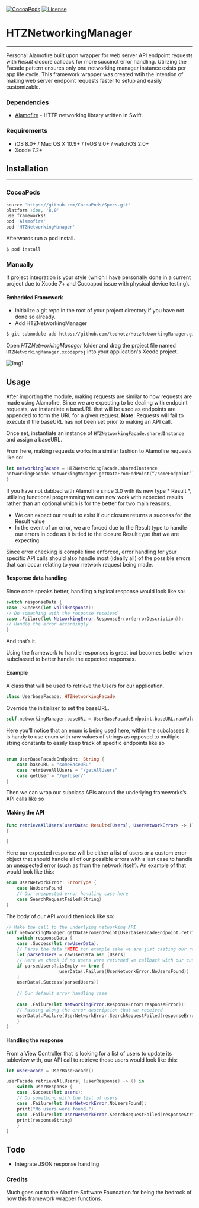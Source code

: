 [![CocoaPods](https://img.shields.io/cocoapods/v/HTZNetworkingManager.svg)](https://github.com/toohotz/HotzNetworkingManager.git)
[![License](https://img.shields.io/dub/l/vibe-d.svg)](https://opensource.org/licenses/MIT)

# HTZNetworkingManager
___
Personal Alamofire built upon wrapper for web server API endpoint requests with *Result* closure callback for more succinct error handling.  Utilizing the Facade pattern ensures only one networking manager instance exists per app life cycle. This framework wrapper was created wtih the intention of making web server endpoint requests faster to setup and easily customizable.

### Dependencies
* [Alamofire](https://github.com/Alamofire/Alamofire) - HTTP networking library written in Swift.

### Requirements

- iOS 8.0+ / Mac OS X 10.9+ / tvOS 9.0+ / watchOS 2.0+
- Xcode 7.2+

## Installation
----

### CocoaPods
```ruby
source 'https://github.com/CocoaPods/Specs.git'
platform :ios, '8.0'
use_frameworks!
pod 'Alamofire'
pod 'HTZNetworkingManager'
```
Afterwards run a pod install.
```bash
$ pod install
```

### Manually

If project integration is your style (which I have personally done in a current project due to Xcode 7+ and Cocoapod issue with physical device testing). 

#### Embedded Framework
- Initialize a git repo in the root of your project directory if you have not done so already.  
- Add HTZNetworkingManager 
```bash
$ git submodule add https://github.com/toohotz/HotzNetworkingManager.git
```
Open *HTZNetworkingManager* folder and drag the project file named `HTZNetworkingManager.xcodeproj` into your application's Xcode project.

![Img1](http://f.cl.ly/items/0v0p2i3D0U3c442n010m/Screen%20Shot%202016-02-03%20at%202.54.17%20PM.png)

## Usage

After importing the module, making requests are similar to how requests are made using Alamofire.
Since we are expecting to be dealing with endpoint requests, we instantiate a baseURL that will be used as endpoints are appended to form the URL for a given request. **Note:** Requests will fail to execute if the baseURL has not been set prior to making an API call.  

Once set, instantiate an instance of `HTZNetworkingFacade.sharedInstance` and assign a baseURL.

From here, making requests works in a similar fashion to Alamofire requests like so:

``` swift
let networkingFacade = HTZNetworkingFacade.sharedInstance
networkingFacade.networkingManager.getDataFromEndPoint(“/someEndpoint”) { (responseData) -> () in
}
```
If you have not dabbed with Alamofire since 3.0 with its new type * Result *, utilizing functional programming we can now work with expected results rather than an optional which is for the better for two main reasons.

-	We can expect our result to exist if our closure returns a success for the Result value
-	In the event of an error, we are forced due to the Result type to handle our errors in code as it is tied to the closure Result type that we are expecting

Since error checking is compile time enforced, error handling for your specific API calls should also handle most (ideally all) of the possible errors that can occur relating to your network request being made.

#### Response data handling

Since code speaks better, handling a typical response would look like so:

``` swift 
switch responseData {
case .Success(let validResponse):
// Do something with the response received
case .Failure(let NetworkingError.ResponseError(errorDescription)):
// Handle the error accordingly
}
```
And that’s it.

Using the framework to handle responses is great but becomes better when subclassed to better handle the expected responses.

#### Example

A class that will be used to retrieve the Users for our application.
``` swift
class UserbaseFacade: HTZNetworkingFacade
```
Override the initializer to set the baseURL.

``` swift
self.networkingManager.baseURL = UserBaseFacadeEndpoint.baseURL.rawValue

```
Here you’ll notice that an enum is being used here, within the subclasses it is handy to use enum with raw values of strings as opposed to multiple string constants to easily keep track of specific endpoints like so

``` swift

enum UserBaseFacadeEndpoint: String {
	case baseURL = "someBaseURL"
	case retrieveAllUsers = "/getAllUsers"
	case getUser = "/getUser/"
}
```

Then we can wrap our subclass APIs around the underlying frameworks’s API calls like so

#### Making the API
``` swift
func retrieveAllUsers(userData: Result<[Users], UserNetworkError> -> () )
{

}
```
Here our expected response will be either a list of users or a custom error object that should handle all of our possible errors with a last case to handle an unexpected error (such as from the network itself). An example of that would look like this:

``` swift
enum UserNetworkError: ErrorType {
	case NoUsersFound
	// Our unexpected error handling case here
	case SearchRequestFailed(String)
}
```
The body of our API would then look like so:

``` swift
// Make the call to the underlying networking API
self.networkingManager.getDataFromEndPoint(UserbaseFacadeEndpoint.retrieveAllUsers.rawValue) { (responseData) -> () in 
	switch responseData {
	case .Success(let rawUserData):
	// Parse the data *NOTE for example sake we are just casting our response to the desired callback type*
	let parsedUsers = rawUserData as! [Users]
	// Here we check if no users were returned we callback with our custom .NoUsersFound error
	if parsedUsers?.isEmpty == true {
                    userData(.Failure(UserNetworkError.NoUsersFound))
    }
    userData(.Success(parsedUsers))
    
    // Our default error handling case
    
    case .Failure(let NetworkingError.ResponseError(responseError)):
    // Passing along the error description that we received
    userData(.Failure(UserNetworkError.SearchRequestFailed(responseError))
	}
}
```
#### Handling the response
From a View Controller that is looking for a list of users to update its tableview with, our API call to retrieve those users would look like this:

``` swift
let userFacade = UserBaseFacade()

userFacade.retrieveAllUsers{ (userResponse) -> () in 
	switch userResponse {
	case .Success(let users):
	// Do something with the list of users
	case .Failure(let UserNetworkError.NoUsersFound):
	print("No users were found.")
	case .Failure(let UserNetworkError.SearchRequestFailed(responseString)):
	print(responseString)
	}
}
```

## Todo
- Integrate JSON response handling

### Credits

Much goes out to the Alaofire Software Foundation for being the bedrock of how this framework wrapper functions.

